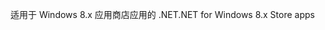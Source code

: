 <span data-ttu-id="405dc-101">适用于 Windows 8.x 应用商店应用的 .NET</span><span class="sxs-lookup"><span data-stu-id="405dc-101">.NET for Windows 8.x Store apps</span></span>